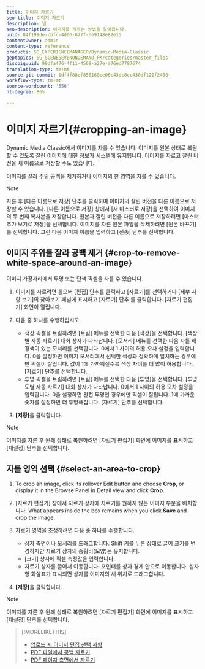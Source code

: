 ```yaml
---
title: 이미지 자르기
seo-title: 이미지 자르기
description: 널
seo-description: 이미지를 자르는 방법을 알아봅니다.
uuid: 84f199de-cbfc-4d06-877f-6e9148e82e15
contentOwner: admin
content-type: reference
products: SG_EXPERIENCEMANAGER/Dynamic-Media-Classic
geptopics: SG_SCENESEVENONDEMAND_PK/categories/master_files
discoiquuid: 99dfa476-4f11-4569-a27e-a76ed7787674
translation-type: tm+mt
source-git-commit: 1df4f88ef856160ee06c43dc6ec430df122f2408
workflow-type: tm+mt
source-wordcount: '556'
ht-degree: 86%

---
```



# 이미지 자르기{#cropping-an-image}

Dynamic Media Classic에서 이미지를 자를 수 있습니다. 이미지를 원본 상태로 복원할 수 있도록 잘린 이미지에 대한 정보가 시스템에 유지됩니다. 이미지를 자르고 잘린 버전을 새 이름으로 저장할 수도 있습니다.

이미지를 잘라 주위 공백을 제거하거나 이미지의 한 영역을 자를 수 있습니다.

>[!NOTE]
>
>자른 후 [다른 이름으로 저장] 단추를 클릭하여 이미지의 잘린 버전을 다른 이름으로 저장할 수 있습니다. [다른 이름으로 저장] 창에서 [새 마스터로 저장]을 선택하여 이미지의 두 번째 복사본을 저장합니다. 원본과 잘린 버전을 다른 이름으로 저장하려면 [마스터 추가 보기로 저장]을 선택합니다. 이미지를 자른 원본 파일을 삭제하려면 [원본 바꾸기]를 선택합니다. 그런 다음 이미지 이름을 입력하고 [전송] 단추를 선택합니다.

## 이미지 주위를 잘라 공백 제거 {#crop-to-remove-white-space-around-an-image}

이미지 가장자리에서 투명 또는 단색 픽셀을 자를 수 있습니다.

1. 이미지를 자르려면 롤오버 [편집] 단추를 클릭하고 [자르기]를 선택하거나 [세부 사항 보기]의 찾아보기 패널에 표시하고 [자르기] 단추 를 클릭합니다. [자르기 편집기] 화면이 열립니다.
1. 다음 중 하나를 수행하십시오.

   * 색상 픽셀을 트림하려면 [트림] 메뉴를 선택한 다음 [색상]을 선택합니다. [색상별 자동 자르기] 대화 상자가 나타납니다. [모서리] 메뉴를 선택한 다음 자를 배경색이 있는 모서리를 선택합니다. 0에서 1 사이의 허용 오차 설정을 입력합니다. 0을 설정하면 이미지 모서리에서 선택한 색상과 정확하게 일치하는 경우에만 픽셀이 잘립니다. 값이 1에 가까워질수록 색상 차이를 더 많이 허용합니다. [자르기] 단추를 선택합니다.
   * 투명 픽셀을 트림하려면 [트림] 메뉴를 선택한 다음 [투명]을 선택합니다. [투명도별 자동 자르기] 대화 상자가 나타납니다. 0에서 1 사이의 허용 오차 설정을 입력합니다. 0을 설정하면 완전 투명인 경우에만 픽셀이 잘립니다. 1에 가까운 숫자를 설정하면 더 투명해집니다. [자르기] 단추를 선택합니다.

1. **[저장]**&#x200B;을 클릭합니다.

>[!NOTE]
>
>이미지를 자른 후 원래 상태로 복원하려면 [자르기 편집기] 화면에 이미지를 표시하고 [재설정] 단추를 선택합니다.

## 자를 영역 선택 {#select-an-area-to-crop}

1. To crop an image, click its rollover Edit button and choose **Crop**, or display it in the Browse Panel in Detail view and click **Crop**.

1. [자르기 편집기] 창에서 자르기 상자에 자르기를 원하지 않는 이미지 부분을 배치합니다. What appears inside the box remains when you click **Save** and crop the image.
1. 자르기 영역을 조정하려면 다음 중 하나를 수행합니다.

   * 상자 측면이나 모서리를 드래그합니다. Shift 키를 누른 상태로 끌어 크기를 변경하지만 자르기 상자의 종횡비(모양)는 유지합니다.
   * [크기] 상자에 픽셀 측정값을 입력합니다.
   * 자르기 상자를 끌어서 이동합니다. 포인터를 상자 경계 안으로 이동합니다. 십자형 화살표가 표시되면 상자를 이미지의 새 위치로 드래그합니다.

1. **[저장]**&#x200B;을 클릭합니다.

>[!NOTE]
>
>이미지를 자른 후 원래 상태로 복원하려면 [자르기 편집기] 화면에 이미지를 표시하고 [재설정] 단추를 선택합니다.

>[!MORELIKETHIS]
>
>* [업로드 시 이미지 편집 선택 사항](image-editing-options-upload.md#image-editing-options-at-upload)
>* [PDF 파일에서 공백 자르기](pdfs.md#cropping_white_space_from_a_pdf_file)
>* [PDF 페이지 측면에서 자르기](pdfs.md#cropping_from_the_sides_of_pdf_pages)

